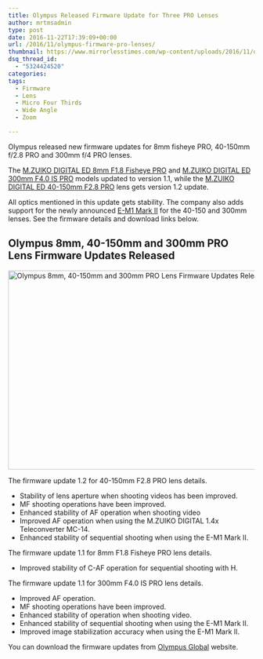 ```yaml
---
title: Olympus Released Firmware Update for Three PRO Lenses
author: mrtmsadmin
type: post
date: 2016-11-22T17:39:09+00:00
url: /2016/11/olympus-firmware-pro-lenses/
thumbnail: https://www.mirrorlesstimes.com/wp-content/uploads/2016/11/olympus-firmware-pro-lenses-750x550.jpg
dsq_thread_id:
  - "5324424520"
categories:
tags:
  - Firmware
  - Lens
  - Micro Four Thirds
  - Wide Angle
  - Zoom

---
```

Olympus released new firmware updates for 8mm fisheye PRO, 40-150mm f/2.8 PRO and 300mm f/4 PRO lenses.

The <a href="http://amzn.to/2f2rrtD" target="_blank">M.ZUIKO DIGITAL ED 8mm F1.8 Fisheye PRO</a> and <a href="http://amzn.to/2gggFxi" target="_blank">M.ZUIKO DIGITAL ED 300mm F4.0 IS PRO</a> models updated to version 1.1, while the <a href="http://amzn.to/2fn9294" target="_blank">M.ZUIKO DIGITAL ED 40-150mm F2.8 PRO</a> lens gets version 1.2 update.

All optics mentioned in this update gets stability. The company also adds support for the newly announced [E-M1 Mark II][1] for the 40-150 and 300mm lenses. See the firmware details and download links below.<!--more-->

## Olympus 8mm, 40-150mm and 300mm PRO Lens Firmware Updates Released

[<img class="aligncenter wp-image-752 size-full" title="Olympus 8mm, 40-150mm and 300mm PRO Lens Firmware Updates Released" src="https://i1.wp.com/www.mirrorlesstimes.com/wp-content/uploads/2016/11/olympus-firmware-pro-lenses-1.jpg?resize=600%2C406&#038;ssl=1" alt="Olympus 8mm, 40-150mm and 300mm PRO Lens Firmware Updates Released" width="600" height="406" srcset="https://i1.wp.com/www.mirrorlesstimes.com/wp-content/uploads/2016/11/olympus-firmware-pro-lenses-1.jpg?w=1200&ssl=1 1200w, https://i1.wp.com/www.mirrorlesstimes.com/wp-content/uploads/2016/11/olympus-firmware-pro-lenses-1.jpg?resize=300%2C203&ssl=1 300w, https://i1.wp.com/www.mirrorlesstimes.com/wp-content/uploads/2016/11/olympus-firmware-pro-lenses-1.jpg?resize=768%2C519&ssl=1 768w, https://i1.wp.com/www.mirrorlesstimes.com/wp-content/uploads/2016/11/olympus-firmware-pro-lenses-1.jpg?resize=1024%2C692&ssl=1 1024w, https://i1.wp.com/www.mirrorlesstimes.com/wp-content/uploads/2016/11/olympus-firmware-pro-lenses-1.jpg?resize=75%2C50&ssl=1 75w, https://i1.wp.com/www.mirrorlesstimes.com/wp-content/uploads/2016/11/olympus-firmware-pro-lenses-1.jpg?resize=700%2C473&ssl=1 700w" sizes="(max-width: 600px) 100vw, 600px" data-recalc-dims="1" />][2]

The firmware update 1.2 for 40-150mm F2.8 PRO lens details.

  * Stability of lens aperture when shooting videos has been improved.
  * MF shooting operations have been improved.
  * Enhanced stability of AF operation when shooting video
  * Improved AF operation when using the M.ZUIKO DIGITAL 1.4x Teleconverter MC-14.
  * Enhanced stability of sequential shooting when using the E-M1 Mark II.

The firmware update 1.1 for 8mm F1.8 Fisheye PRO lens details.

  * Improved stability of C-AF operation for sequential shooting with H.

The firmware update 1.1 for 300mm F4.0 IS PRO lens details.

  * Improved AF operation.
  * MF shooting operations have been improved.
  * Enhanced stability of operation when shooting video.
  * Enhanced stability of sequential shooting when using the E-M1 Mark II.
  * Improved image stabilization accuracy when using the E-M1 Mark II.

You can download the firmware updates from <a href="http://cs.olympus-imaging.jp/en/support/imsg/digicamera/download/software/firm/e1/" target="_blank">Olympus Global</a> website.

 [1]: https://www.mirrorlesstimes.com/2016/10/olympus-e-m1-mark-ii-price/
 [2]: https://i1.wp.com/www.mirrorlesstimes.com/wp-content/uploads/2016/11/olympus-firmware-pro-lenses-1.jpg?ssl=1